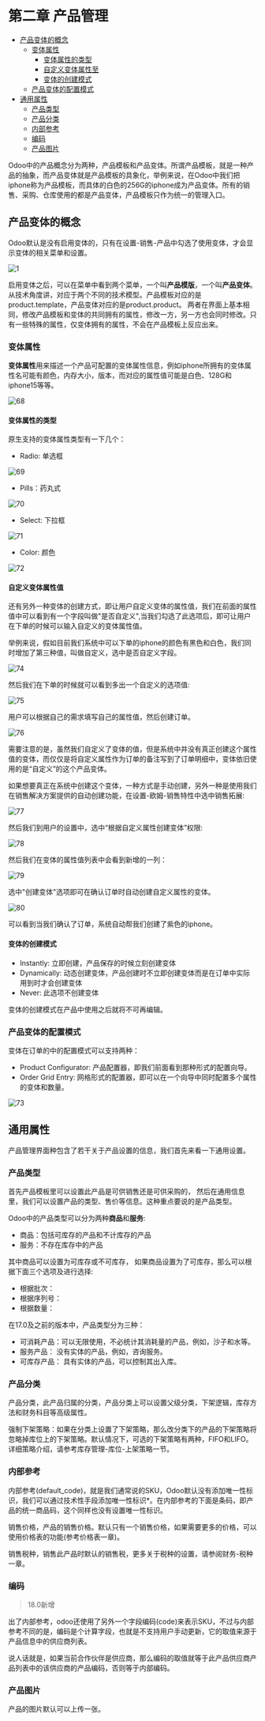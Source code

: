 # 第二章 产品管理

* [产品变体的概念](#产品变体的概念)
  * [变体属性](#变体属性)
    * [变体属性的类型](#变体属性的类型)
    * [自定义变体属性至](#自定义变体属性值)
    * [变体的创建模式](#变体的创建模式)
  * [产品变体的配置模式](#产品变体的配置模式)
* [通用属性](#通用属性)
  * [产品类型](#产品类型)
  * [产品分类](#产品分类)
  * [内部参考](#内部参考)
  * [编码](#编码)
  * [产品图片](#产品图片)



Odoo中的产品概念分为两种，产品模板和产品变体。所谓产品模板，就是一种产品的抽象，而产品变体就是产品模板的具象化，举例来说，在Odoo中我们把iphone称为产品模板，而具体的白色的256G的iphone成为产品变体。所有的销售、采购、仓库使用的都是产品变体，产品模板只作为统一的管理入口。

## 产品变体的概念

Odoo默认是没有启用变体的，只有在设置-销售-产品中勾选了使用变体，才会显示变体的相关菜单和设置。

![1](images/67.png)

启用变体之后，可以在菜单中看到两个菜单，一个叫**产品模版**，一个叫**产品变体**。从技术角度讲，对应于两个不同的技术模型。产品模板对应的是product.template，产品变体对应的是product.product。 两者在界面上基本相同，修改产品模板和变体的共同拥有的属性，修改一方，另一方也会同时修改。只有一些特殊的属性，仅变体拥有的属性，不会在产品模板上反应出来。

### 变体属性

**变体属性**用来描述一个产品可配置的变体属性信息，例如iphone所拥有的变体属性名可能有颜色，内存大小，版本，而对应的属性值可能是白色、128G和iphone15等等。

![68](images/68.png)

#### 变体属性的类型

原生支持的变体属性类型有一下几个：

* Radio: 单选框

![69](./images/69.png)

* Pills：药丸式

![70](./images/70.png)

* Select: 下拉框

![71](./images/71.png)

* Color: 颜色

![72](./images/72.png)

#### 自定义变体属性值

还有另外一种变体的创建方式，即让用户自定义变体的属性值，我们在前面的属性值中可以看到有一个字段叫做"是否自定义",当我们勾选了此选项后，即可让用户在下单的时候可以输入自定义的变体属性值。

举例来说，假如目前我们系统中可以下单的iphone的颜色有黑色和白色，我们同时增加了第三种值，叫做自定义，选中是否自定义字段。

![74](./images/74.png)

然后我们在下单的时候就可以看到多出一个自定义的选项值:

![75](./images/75.png)

用户可以根据自己的需求填写自己的属性值，然后创建订单。

![76](./images/76.png)

需要注意的是，虽然我们自定义了变体的值，但是系统中并没有真正创建这个属性值的变体，而仅仅是将自定义属性作为订单的备注写到了订单明细中，变体依旧使用的是“自定义”的这个产品变体。

如果想要真正在系统中创建这个变体，一种方式是手动创建，另外一种是使用我们在销售解决方案提供的自动创建功能，在设置-欧姆-销售特性中选中销售拓展:

![77](./images/77.png)

然后我们到用户的设置中，选中“根据自定义属性创建变体”权限:

![78](./images/78.png)

然后我们在变体的属性值列表中会看到新增的一列：

![79](./images/79.png)

选中"创建变体"选项即可在确认订单时自动创建自定义属性的变体。

![80](./images/80.png)

可以看到当我们确认了订单，系统自动帮我们创建了紫色的iphone。

#### 变体的创建模式

* Instantly: 立即创建，产品保存的时候立刻创建变体
* Dynamically: 动态创建变体，产品创建时不立即创建变体而是在订单中实际用到时才会创建变体
* Never: 此选项不创建变体

变体的创建模式在产品中使用之后就将不可再编辑。

### 产品变体的配置模式

变体在订单的中的配置模式可以支持两种：

* Product Configurator: 产品配置器，即我们前面看到那种形式的配置向导。
* Order Grid Entry: 网格形式的配置器，即可以在一个向导中同时配置多个属性的变体和数量。

![73](./images/73.png)

## 通用属性

产品管理界面种包含了若干关于产品设置的信息，我们首先来看一下通用设置。

### 产品类型

首先产品模板里可以设置此产品是可供销售还是可供采购的， 然后在通用信息里，我们可以设置产品的类型、售价等信息。这种重点要说的是产品类型。

Odoo中的产品类型可以分为两种**商品**和**服务**:

* 商品：包括可库存的产品和不计库存的产品
* 服务：不存在库存中的产品 

其中商品可以设置为可库存或不可库存， 如果商品设置为了可库存，那么可以根据下面三个选项及进行选择:

* 根据批次：
* 根据序列号：
* 根据数量：

在17.0及之前的版本中，产品类型分为三种：

* 可消耗产品：可以无限使用，不必统计其消耗量的产品，例如，沙子和水等。
* 服务产品： 没有实体的产品，例如，咨询服务。
* 可库存产品： 具有实体的产品，可以控制其出入库。

### 产品分类

产品分类，此产品归属的分类，产品分类上可以设置父级分类，下架逻辑，库存方法和财务科目等高级属性。

强制下架策略：如果在分类上设置了下架策略，那么改分类下的产品的下架策略将忽略掉库位上的下架策略。默认情况下，可选的下架策略有两种，FIFO和LIFO。详细策略介绍，请参考库存管理-库位-上架策略一节。

### 内部参考

内部参考(default_code)，就是我们通常说的SKU，Odoo默认没有添加唯一性标识，我们可以通过技术性手段添加唯一性标识*。在内部参考的下面是条码，即产品的统一商品码，这个同样也没有设置唯一性标识。

销售价格，产品的销售价格。默认只有一个销售价格，如果需要更多的价格，可以使用价格表的功能(参考价格表一章)。

销售税种，销售此产品时默认的销售税，更多关于税种的设置，请参阅财务-税种一章。

### 编码

> 18.0新增

出了内部参考，odoo还使用了另外一个字段编码(code)来表示SKU，不过与内部参考不同的是，编码是个计算字段，也就是不支持用户手动更新，它的取值来源于产品信息中的供应商列表。

说人话就是，如果当前合作伙伴是供应商，那么编码的取值就等于此产品供应商产品列表中的该供应商的产品编码，否则等于内部编码。

### 产品图片

产品的图片默认可以上传一张。


